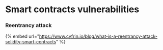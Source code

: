 # Smart contracts vulnerabilities

### **Reentrancy** attack

{% embed url="https://www.cyfrin.io/blog/what-is-a-reentrancy-attack-solidity-smart-contracts" %}
